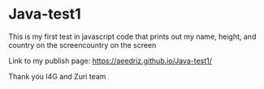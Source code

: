 # Java-test1

This is my first test in javascript code that prints out my name, height, and country on the screencountry on the screen

Link to my publish page: 
https://aeedriz.github.io/Java-test1/

Thank you I4G and Zuri team
